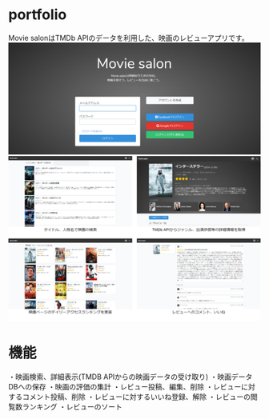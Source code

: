 # portfolio
Movie salonはTMDb APIのデータを利用した、映画のレビューアプリです。
![aaaa](https://github.com/Tomoya-Naganawa/portfolio/blob/images/app_screenshot1.png)
![aaaa](https://github.com/Tomoya-Naganawa/portfolio/blob/images/app_pages.jpg)

# 機能
・映画検索、詳細表示(TMDB APIからの映画データの受け取り)
・映画データDBへの保存
・映画の評価の集計
・レビュー投稿、編集、削除
・レビューに対するコメント投稿、削除
・レビューに対するいいね登録、解除
・レビューの閲覧数ランキング
・レビューのソート

